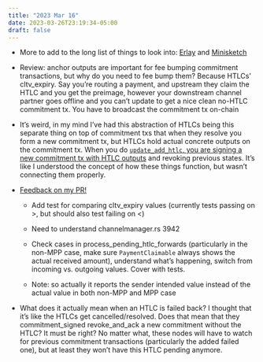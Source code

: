 ```yaml
---
title: "2023 Mar 16"
date: 2023-03-26T23:19:34-05:00
draft: false
---
```


- More to add to the long list of things to look into: [Erlay](https://bitcoinops.org/en/topics/erlay/) and [Minisketch](https://bitcoinops.org/en/topics/minisketch/)

- Review: anchor outputs are important for fee bumping commitment transactions, but why do you need to fee bump them? Because HTLCs’ cltv_expiry. Say you’re routing a payment, and upstream they claim the HTLC and you get the preimage, however your downstream channel partner goes offline and you can’t update to get a nice clean no-HTLC commitment tx. You have to broadcast the commitment tx on-chain
- It’s weird, in my mind I’ve had this abstraction of HTLCs being this separate thing on top of commitment txs that when they resolve you form a new commitment tx, but HTLCs hold actual concrete outputs on the commitment tx. When you do [`update_add_htlc`, you are signing a new commitment tx with HTLC outputs](https://github.com/lightning/bolts/blob/master/02-peer-protocol.md#normal-operation) and revoking previous states. It’s like I understood the concept of how these things function, but wasn’t connecting them properly.
- [Feedback on my PR!](https://github.com/lightningdevkit/rust-lightning/pull/2062#pullrequestreview-1342413046)
    - Add test for comparing cltv_expiry values (currently tests passing on >, but should also test failing on <)

    - Need to understand channelmanager.rs 3942
    - Check cases in process_pending_htlc_forwards (particularly in the non-MPP case, make sure `PaymentClaimable` always shows the actual received amount), understand what’s happening, switch from incoming vs. outgoing values. Cover with tests.
    - Note: so actually it reports the sender intended value instead of the actual value in both non-MPP and MPP case
- What does it actually mean when an HTLC is failed back? I thought that it’s like the HTLCs get cancelled/resolved. Does that mean that they commitment_signed revoke_and_ack a new commitment without the HTLC? It must be right? No matter what, these nodes will have to watch for previous commitment transactions (particularly the added failed one), but at least they won’t have this HTLC pending anymore.

